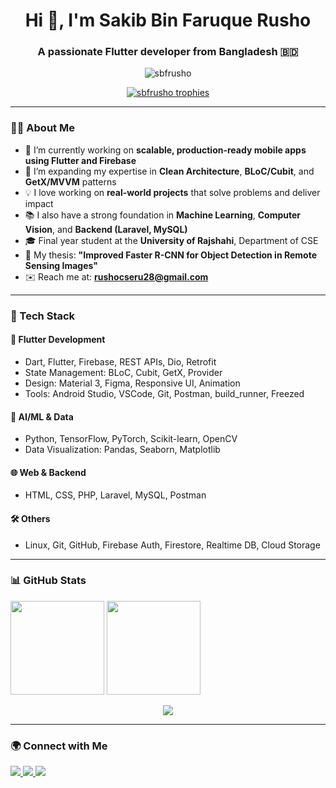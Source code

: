 <h1 align="center">Hi 👋, I'm Sakib Bin Faruque Rusho</h1>
<h3 align="center">A passionate Flutter developer from Bangladesh 🇧🇩</h3>

<p align="center">
  <img src="https://komarev.com/ghpvc/?username=sbfrusho&label=Profile%20views&color=0e75b6&style=flat" alt="sbfrusho" />
</p>

<p align="center">
  <a href="https://github.com/ryo-ma/github-profile-trophy">
    <img src="https://github-profile-trophy.vercel.app/?username=sbfrusho&theme=onedark&row=2&column=3" alt="sbfrusho trophies" />
  </a>
</p>

---

### 👨‍💻 About Me

- 🔭 I’m currently working on **scalable, production-ready mobile apps using Flutter and Firebase**
- 🌱 I’m expanding my expertise in **Clean Architecture**, **BLoC/Cubit**, and **GetX/MVVM** patterns
- 💡 I love working on **real-world projects** that solve problems and deliver impact
- 📚 I also have a strong foundation in **Machine Learning**, **Computer Vision**, and **Backend (Laravel, MySQL)**
- 🎓 Final year student at the **University of Rajshahi**, Department of CSE
- 📝 My thesis: **"Improved Faster R-CNN for Object Detection in Remote Sensing Images"**
- ✉️ Reach me at: **rushocseru28@gmail.com**

---

### 🚀 Tech Stack

#### 💙 Flutter Development
- Dart, Flutter, Firebase, REST APIs, Dio, Retrofit
- State Management: BLoC, Cubit, GetX, Provider
- Design: Material 3, Figma, Responsive UI, Animation
- Tools: Android Studio, VSCode, Git, Postman, build_runner, Freezed

#### 🧠 AI/ML & Data
- Python, TensorFlow, PyTorch, Scikit-learn, OpenCV
- Data Visualization: Pandas, Seaborn, Matplotlib

#### 🌐 Web & Backend
- HTML, CSS, PHP, Laravel, MySQL, Postman

#### 🛠 Others
- Linux, Git, GitHub, Firebase Auth, Firestore, Realtime DB, Cloud Storage

---

### 📊 GitHub Stats

<p float="left">
  <img src="https://github-readme-stats.vercel.app/api/top-langs?username=sbfrusho&show_icons=true&locale=en&layout=compact" height="150" />
  <img src="https://github-readme-stats.vercel.app/api?username=sbfrusho&show_icons=true&locale=en" height="150" />
</p>

<p align="center">
  <img src="https://github-readme-streak-stats.herokuapp.com/?user=sbfrusho&theme=default" />
</p>

---

### 🌍 Connect with Me

<p>
  <a href="mailto:rushocseru28@gmail.com">
    <img src="https://img.shields.io/badge/Email-D14836?style=for-the-badge&logo=gmail&logoColor=white">
  </a>
  <a href="https://linkedin.com/in/sakib-rusho" target="_blank">
    <img src="https://img.shields.io/badge/LinkedIn-0A66C2?style=for-the-badge&logo=linkedin&logoColor=white">
  </a>
  <a href="https://github.com/sbfrusho" target="_blank">
    <img src="https://img.shields.io/badge/GitHub-171515?style=for-the-badge&logo=github&logoColor=white">
  </a>
</p>

